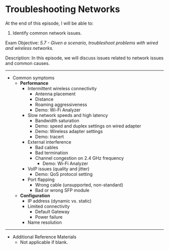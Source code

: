 # Troubleshooting Networks

At the end of this episode, I will be able to:

1. Identify common network issues.

Exam Objective: *5.7 - Given a scenario, troubleshoot problems with wired and wireless networks.*

Description: In this episode, we will discuss issues related to network issues and common causes.

---------

* Common symptoms
	+ **Performance**
		+ Intermittent wireless connectivity
			- Antenna placement
			- Distance
			- Roaming aggressiveness
			- Demo: Wi-Fi Analyzer
		+ Slow network speeds and high latency
			- Bandwidth saturation
			- Demo: speed and duplex settings on wired adapter
			- Demo: Wireless adapter settings
			- Demo: tracert
		+ External interference
			- Bad cables
			- Bad termination
			- Channel congestion on 2.4 GHz frequency
				* Demo: Wi-Fi Analyzer
		+ VoIP issues \(quality and jitter\)
			- Demo: QoS protocol setting
		+ Port flapping
			- Wrong cable \(unsupported, non-standard\)
			- Bad or wrong SFP module
	+ **Configuration**
		+ IP address \(dynamic vs. static\)
		+ Limited connectivity
			- Default Gateway
			- Power failure
		+ Name resolution

---------

* Additional Reference Materials
	+ Not applicable if blank.

			

